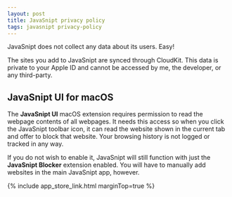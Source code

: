 ```yaml
---
layout: post
title: JavaSnipt privacy policy
tags: javasnipt privacy-policy
---
```


JavaSnipt does not collect any data about its users. Easy!

The sites you add to JavaSnipt are synced through CloudKit. This data is private to your Apple ID and cannot be accessed by me, the developer, or any third-party. 

## JavaSnipt UI for macOS

The **JavaSnipt UI** macOS extension requires permission to read the webpage contents of all webpages. It needs this access so when you click the JavaSnipt toolbar icon, it can read the website shown in the current tab and offer to block that website. Your browsing history is not logged or tracked in any way. 

If you do not wish to enable it, JavaSnipt will still function with just the **JavaSnipt Blocker** extension enabled. You will have to manually add websites in the main JavaSnipt app, however.

{% include app_store_link.html marginTop=true %}

